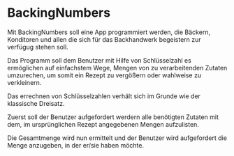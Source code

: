 # BackingNumbers

Mit BackingNumbers soll eine App programmiert werden, die Bäckern, Konditoren und allen die sich für das Backhandwerk begeistern zur verfügug stehen soll.

Das Programm soll dem Benutzer mit Hilfe von Schlüsselzahl es ermöglichen auf einfachstem Wege, Mengen von zu verarbeitenden Zutaten umzurechen, um somit ein Rezept zu vergößern oder wahlweise zu verkleinern.

Das errechnen von Schlüsselzahlen verhält sich im Grunde wie der klassische Dreisatz.

Zuerst soll der Benutzer aufgefordert werdern alle benötigten Zutaten mit dem, im ursprünglichen Rezept angegebenen Mengen aufzulisten.

Die Gesamtmenge wird nun ermittelt und der Benutzer wird aufgefordert die Menge anzugeben, in der er/sie haben möchte.
